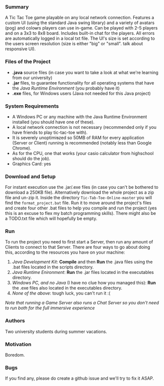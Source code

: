 ### Summary
A Tic Tac Toe game playable on any local network connection. Features a custom UI (using the standard Java swing library) and a variety of avatars (pog) and colo~~u~~rs players can use in-game. Can be played with 2-5 players and on a 3x3 to 8x8 board. Includes built-in chat for the players. All errors are automatically logged in a local txt file. The UI's size is set according to the users screen resolution (size is either "big" or "small". talk about responsive UI).

### Files of the Project
- **.java** source files (in case you want to take a look at what we're learning from our university)
- **.jar** files, to guarantee functionality for all operating systems that have the *Java Runtime Environment* (you probably have it)
- **.exe** files, for Windows users (Java not needed for this Java project)

### System Requirements
- A Windows PC or any machine with the Java Runtime Environment installed (you should have one of these).
- A local network connection is not necessary (recommended only if you have friends to play tic-tac-toe with).
- It is severely unoptimi~~s~~zed so 50MB of RAM for every application (Server or Client) running is recommended (notably less than Google Chrome).
- As for the CPU, one that works (your casio calculator from highschool should do the job).
- Graphics Card: yes

### Download and Setup
For instant execution use the .jar/.exe files (in case you can't be bothered to download a 250KB file).
Alternatively download the whole project as a zip file and un-zip it. Inside the directory `Tic-Tab-Toe-Online-master` you will find the `format_project.bat` file. Run it to move around the project's files and create four other .bat files to help you compile and run the project (yes this is an excuse to flex my batch programming skills).
There might also be a TODO.txt file which will hopefully be empty.

### Run
To run the project you need to first start a Server, then run any amount of Clients to connect to that Server. There are four ways to go about doing this, according to the resources you have on your machine:
1. *Java Development Kit*: **Compile** and then **Run** the .java files using the .bat files located in the scripts directory.
2. *Java Runtime Enironment*: **Run** the .jar files located in the executables directory.
3. *Windows PC, and no Java* (I have no clue how you managed this): **Run** the .exe files also located in the executables directory.
4. *None of the above*: tough luck, you can't run it :(

*Note that running a Game Server also runs a Chat Server so you don't need to run both for the full immersive experience*

### Authors
Two university students during summer vacations.

### Motivation
Boredom.

### Bugs
If you find any, please do create a github issue and we'll try to fix it ASAP.
